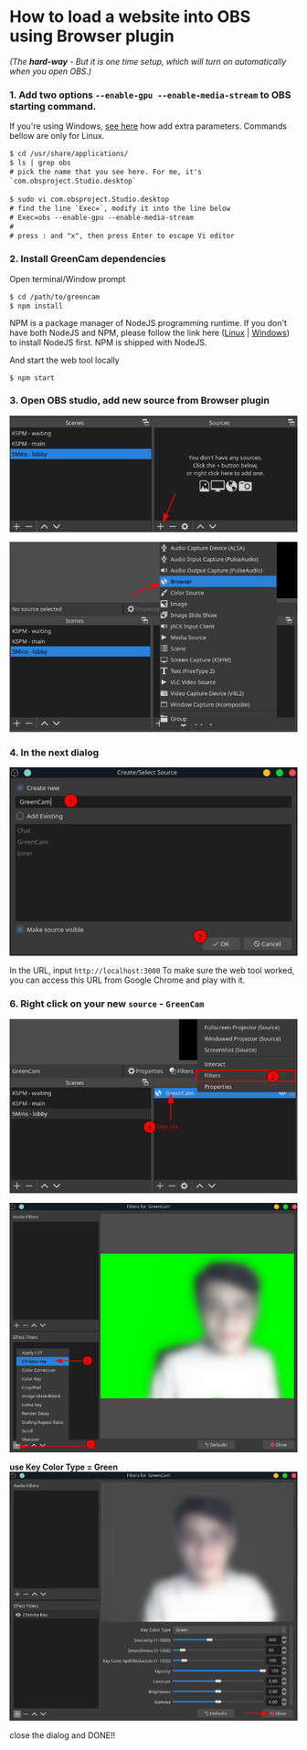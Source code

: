 # How to load a website into OBS using Browser plugin
_(The **hard-way** - But it is one time setup, which will turn on automatically when you open OBS.)_

### 1. Add two options `--enable-gpu --enable-media-stream` to OBS starting command.

If you're using Windows, [see here](https://www.lifewire.com/command-line-parameters-video-games-3399930) how add extra parameters. Commands bellow are only for Linux.
  ```
  $ cd /usr/share/applications/
  $ ls | grep obs
  # pick the name that you see here. For me, it's `com.obsproject.Studio.desktop`

  $ sudo vi com.obsproject.Studio.desktop
  # find the line `Exec=`, modify it into the line below
  # Exec=obs --enable-gpu --enable-media-stream
  #
  # press : and "x", then press Enter to escape Vi editor
  ```
### 2. Install GreenCam dependencies
Open terminal/Window prompt
```
$ cd /path/to/greencam
$ npm install
```

NPM is a package manager of NodeJS programming runtime. If you don't have both NodeJS and NPM, please follow the link here ([Linux](https://www.digitalocean.com/community/tutorials/how-to-install-node-js-on-ubuntu-18-04) | [Windows](https://phoenixnap.com/kb/install-node-js-npm-on-windows)) to install NodeJS first. NPM is shipped with NodeJS.

And start the web tool locally

```
$ npm start
```

### 3. Open OBS studio, add new source from Browser plugin

![Source Panel](./images/obs01.png)

![Source Panel](./images/obs02.png)

### 4. In the next dialog

![Browser Plugin](./images/obs03.png)

In the URL, input `http://localhost:3000`
To make sure the web tool worked, you can access this URL from Google Chrome and play with it.

### 6. Right click on your new `source` - `GreenCam`

![Filter Chroma Key](./images/obs05.png)

![Filter Chroma Key](./images/obs06.png)

**use Key Color Type = Green**
![Filter Chroma Key](./images/obs07.png)

close the dialog and DONE!!
